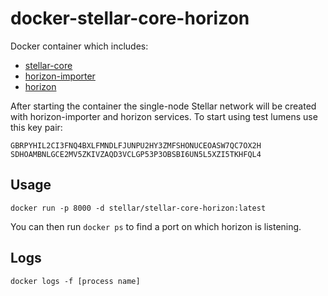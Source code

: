 # docker-stellar-core-horizon

Docker container which includes:

* [stellar-core](https://github.com/stellar/stellar-core)
* [horizon-importer](https://github.com/stellar/horizon-importer)
* [horizon](https://github.com/stellar/horizon)

After starting the container the single-node Stellar network will be created with horizon-importer and horizon services. To start using test lumens use this key pair:
```
GBRPYHIL2CI3FNQ4BXLFMNDLFJUNPU2HY3ZMFSHONUCEOASW7QC7OX2H
SDHOAMBNLGCE2MV5ZKIVZAQD3VCLGP53P3OBSBI6UN5L5XZI5TKHFQL4
```

## Usage

```
docker run -p 8000 -d stellar/stellar-core-horizon:latest
```

You can then run `docker ps` to find a port on which horizon is listening.

## Logs

```
docker logs -f [process name]
```
